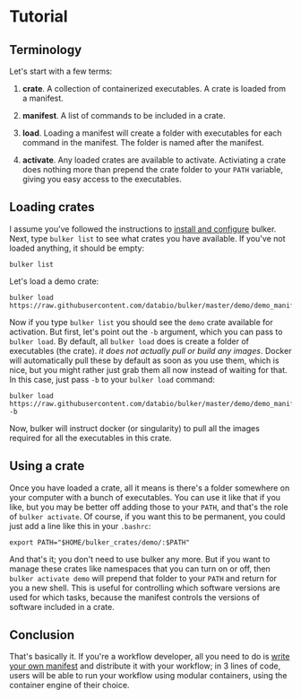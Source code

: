 # Tutorial

## Terminology

Let's start with a few terms:

1. **crate**. A collection of containerized executables. A crate is loaded from a manifest.

2. **manifest**. A list of commands to be included in a crate.

3. **load**. Loading a manifest will create a folder with executables for each command in the manifest. The folder is named after the manifest.

4. **activate**. Any loaded crates are available to activate. Activiating a crate does nothing more than prepend the crate folder to your `PATH` variable, giving you easy access to the executables.

## Loading crates

I assume you've followed the instructions to [install and configure](install.md) bulker. Next, type `bulker list` to see what crates you have available. If you've not loaded anything, it should be empty:

```
bulker list
```

Let's load a demo crate:

```
bulker load https://raw.githubusercontent.com/databio/bulker/master/demo/demo_manifest.yaml
```

Now if you type `bulker list` you should see the `demo` crate available for activation. But first, let's point out the `-b` argument, which you can pass to `bulker load`. By default, all `bulker load` does is create a folder of executables (the crate). *it does not actually pull or build any images*. Docker will automatically pull these by default as soon as you use them, which is nice, but you might rather just grab them all now instead of waiting for that. In this case, just pass `-b` to your `bulker load` command:

```
bulker load https://raw.githubusercontent.com/databio/bulker/master/demo/demo_manifest.yaml -b
```

Now, bulker will instruct docker (or singularity) to pull all the images required for all the executables in this crate.

## Using a crate

Once you have loaded a crate, all it means is there's a folder somewhere on your computer with a bunch of executables. You can use it like that if you like, but you may be better off adding those to your `PATH`, and that's the role of `bulker activate`. Of course, if you want this to be permanent, you could just add a line like this in your `.bashrc`:

```
export PATH="$HOME/bulker_crates/demo/:$PATH"
```

And that's it; you don't need to use bulker any more. But if you want to manage these crates like namespaces that you can turn on or off, then `bulker activate demo` will prepend that folder to your `PATH` and return for you a new shell. This is useful for controlling which software versions are used for which tasks, because the manifest controls the versions of software included in a crate.

## Conclusion

That's basically it. If you're a workflow developer, all you need to do is [write your own manifest](manifest.md) and distribute it with your workflow; in 3 lines of code, users will be able to run your workflow using modular containers, using the container engine of their choice.

